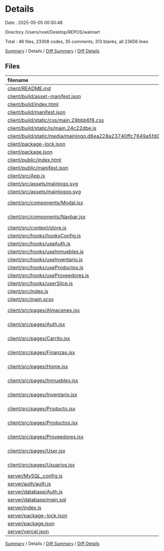 # Details

Date : 2025-05-05 00:50:48

Directory /Users/noel/Desktop/REPOS/walmart

Total : 46 files,  23308 codes, 35 comments, 313 blanks, all 23656 lines

[Summary](results.md) / Details / [Diff Summary](diff.md) / [Diff Details](diff-details.md)

## Files
| filename | language | code | comment | blank | total |
| :--- | :--- | ---: | ---: | ---: | ---: |
| [client/README.md](/client/README.md) | Markdown | 38 | 0 | 33 | 71 |
| [client/build/asset-manifest.json](/client/build/asset-manifest.json) | JSON | 14 | 0 | 0 | 14 |
| [client/build/index.html](/client/build/index.html) | HTML | 1 | 0 | 0 | 1 |
| [client/build/manifest.json](/client/build/manifest.json) | JSON | 25 | 0 | 1 | 26 |
| [client/build/static/css/main.29bbb6f8.css](/client/build/static/css/main.29bbb6f8.css) | CSS | 1 | 1 | 0 | 2 |
| [client/build/static/js/main.24c22dbe.js](/client/build/static/js/main.24c22dbe.js) | JavaScript | 1 | 2 | 0 | 3 |
| [client/build/static/media/mainlogo.d6ea228a23740ffc7649a5fd061c0a48.svg](/client/build/static/media/mainlogo.d6ea228a23740ffc7649a5fd061c0a48.svg) | XML | 1 | 0 | 0 | 1 |
| [client/package-lock.json](/client/package-lock.json) | JSON | 18,163 | 0 | 1 | 18,164 |
| [client/package.json](/client/package.json) | JSON | 43 | 0 | 1 | 44 |
| [client/public/index.html](/client/public/index.html) | HTML | 21 | 10 | 2 | 33 |
| [client/public/manifest.json](/client/public/manifest.json) | JSON | 25 | 0 | 1 | 26 |
| [client/src/App.js](/client/src/App.js) | JavaScript | 73 | 0 | 4 | 77 |
| [client/src/assets/mainlogo.svg](/client/src/assets/mainlogo.svg) | XML | 1 | 0 | 0 | 1 |
| [client/src/assets/mainlogoo.svg](/client/src/assets/mainlogoo.svg) | XML | 5 | 0 | 1 | 6 |
| [client/src/components/Modal.jsx](/client/src/components/Modal.jsx) | JavaScript JSX | 37 | 0 | 2 | 39 |
| [client/src/components/Navbar.jsx](/client/src/components/Navbar.jsx) | JavaScript JSX | 109 | 0 | 2 | 111 |
| [client/src/context/store.js](/client/src/context/store.js) | JavaScript | 7 | 0 | 1 | 8 |
| [client/src/hooks/hooksConfig.js](/client/src/hooks/hooksConfig.js) | JavaScript | 1 | 1 | 1 | 3 |
| [client/src/hooks/useAuth.js](/client/src/hooks/useAuth.js) | JavaScript | 113 | 4 | 14 | 131 |
| [client/src/hooks/useInmuebles.js](/client/src/hooks/useInmuebles.js) | JavaScript | 17 | 0 | 4 | 21 |
| [client/src/hooks/useInventario.js](/client/src/hooks/useInventario.js) | JavaScript | 8 | 0 | 3 | 11 |
| [client/src/hooks/useProductos.js](/client/src/hooks/useProductos.js) | JavaScript | 30 | 0 | 7 | 37 |
| [client/src/hooks/useProveedores.js](/client/src/hooks/useProveedores.js) | JavaScript | 8 | 0 | 3 | 11 |
| [client/src/hooks/userSlice.js](/client/src/hooks/userSlice.js) | JavaScript | 116 | 0 | 6 | 122 |
| [client/src/index.js](/client/src/index.js) | JavaScript | 12 | 3 | 4 | 19 |
| [client/src/main.scss](/client/src/main.scss) | SCSS | 847 | 4 | 41 | 892 |
| [client/src/pages/Almacenes.jsx](/client/src/pages/Almacenes.jsx) | JavaScript JSX | 52 | 0 | 2 | 54 |
| [client/src/pages/Auth.jsx](/client/src/pages/Auth.jsx) | JavaScript JSX | 114 | 0 | 5 | 119 |
| [client/src/pages/Carrito.jsx](/client/src/pages/Carrito.jsx) | JavaScript JSX | 7 | 0 | 5 | 12 |
| [client/src/pages/Finanzas.jsx](/client/src/pages/Finanzas.jsx) | JavaScript JSX | 13 | 0 | 2 | 15 |
| [client/src/pages/Home.jsx](/client/src/pages/Home.jsx) | JavaScript JSX | 58 | 0 | 4 | 62 |
| [client/src/pages/Inmuebles.jsx](/client/src/pages/Inmuebles.jsx) | JavaScript JSX | 126 | 0 | 9 | 135 |
| [client/src/pages/Inventario.jsx](/client/src/pages/Inventario.jsx) | JavaScript JSX | 191 | 2 | 9 | 202 |
| [client/src/pages/Producto.jsx](/client/src/pages/Producto.jsx) | JavaScript JSX | 62 | 0 | 4 | 66 |
| [client/src/pages/Productos.jsx](/client/src/pages/Productos.jsx) | JavaScript JSX | 220 | 0 | 11 | 231 |
| [client/src/pages/Proveedores.jsx](/client/src/pages/Proveedores.jsx) | JavaScript JSX | 111 | 0 | 7 | 118 |
| [client/src/pages/User.jsx](/client/src/pages/User.jsx) | JavaScript JSX | 188 | 0 | 8 | 196 |
| [client/src/pages/Usuarios.jsx](/client/src/pages/Usuarios.jsx) | JavaScript JSX | 163 | 0 | 9 | 172 |
| [server/MySQL\_config.js](/server/MySQL_config.js) | JavaScript | 38 | 0 | 5 | 43 |
| [server/auth/auth.js](/server/auth/auth.js) | JavaScript | 57 | 0 | 4 | 61 |
| [server/database/Auth.js](/server/database/Auth.js) | JavaScript | 120 | 0 | 8 | 128 |
| [server/database/main.sql](/server/database/main.sql) | MS SQL | 165 | 8 | 51 | 224 |
| [server/index.js](/server/index.js) | JavaScript | 237 | 0 | 36 | 273 |
| [server/package-lock.json](/server/package-lock.json) | JSON | 1,627 | 0 | 1 | 1,628 |
| [server/package.json](/server/package.json) | JSON | 27 | 0 | 1 | 28 |
| [server/vercel.json](/server/vercel.json) | JSON | 15 | 0 | 0 | 15 |

[Summary](results.md) / Details / [Diff Summary](diff.md) / [Diff Details](diff-details.md)
